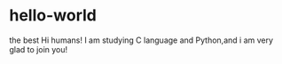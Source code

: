 # hello-world
the best
Hi humans!
I am studying C language and Python,and i am very glad to join you!
